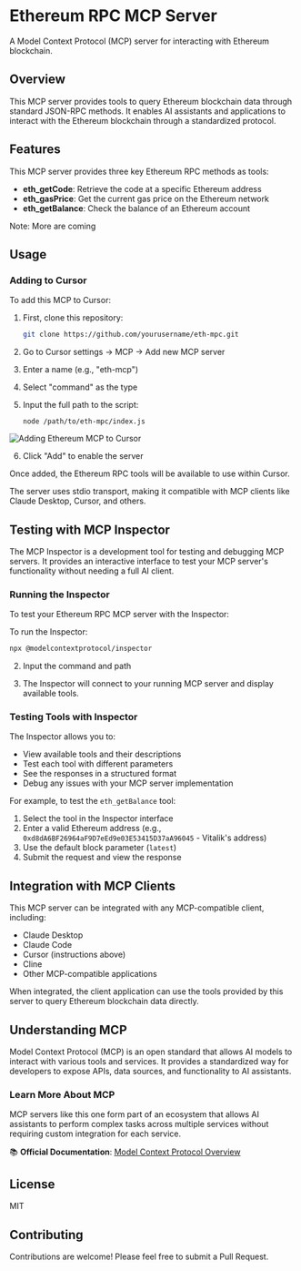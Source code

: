# Ethereum RPC MCP Server

A Model Context Protocol (MCP) server for interacting with Ethereum blockchain.

## Overview

This MCP server provides tools to query Ethereum blockchain data through standard JSON-RPC methods. It enables AI assistants and applications to interact with the Ethereum blockchain through a standardized protocol.

## Features

This MCP server provides three key Ethereum RPC methods as tools:

- **eth_getCode**: Retrieve the code at a specific Ethereum address
- **eth_gasPrice**: Get the current gas price on the Ethereum network
- **eth_getBalance**: Check the balance of an Ethereum account

Note: More are coming

## Usage

### Adding to Cursor

To add this MCP to Cursor:

1. First, clone this repository:
   ```bash
   git clone https://github.com/yourusername/eth-mpc.git
   ```
   
2. Go to Cursor settings → MCP → Add new MCP server
3. Enter a name (e.g., "eth-mcp")
4. Select "command" as the type
5. Input the full path to the script:
   ```
   node /path/to/eth-mpc/index.js
   ```

![Adding Ethereum MCP to Cursor](image.png)

6. Click "Add" to enable the server

Once added, the Ethereum RPC tools will be available to use within Cursor.


The server uses stdio transport, making it compatible with MCP clients like Claude Desktop, Cursor, and others.

## Testing with MCP Inspector

The MCP Inspector is a development tool for testing and debugging MCP servers. It provides an interactive interface to test your MCP server's functionality without needing a full AI client.

### Running the Inspector

To test your Ethereum RPC MCP server with the Inspector:

To run the Inspector:
   ```bash
   npx @modelcontextprotocol/inspector
   ```

2. Input the command and path

3. The Inspector will connect to your running MCP server and display available tools.

### Testing Tools with Inspector

The Inspector allows you to:

- View available tools and their descriptions
- Test each tool with different parameters
- See the responses in a structured format
- Debug any issues with your MCP server implementation

For example, to test the `eth_getBalance` tool:
1. Select the tool in the Inspector interface
2. Enter a valid Ethereum address (e.g., `0xd8dA6BF26964aF9D7eEd9e03E53415D37aA96045` - Vitalik's address)
3. Use the default block parameter (`latest`)
4. Submit the request and view the response


## Integration with MCP Clients

This MCP server can be integrated with any MCP-compatible client, including:

- Claude Desktop 
- Claude Code
- Cursor (instructions above)
- Cline
- Other MCP-compatible applications

When integrated, the client application can use the tools provided by this server to query Ethereum blockchain data directly.

## Understanding MCP

Model Context Protocol (MCP) is an open standard that allows AI models to interact with various tools and services. It provides a standardized way for developers to expose APIs, data sources, and functionality to AI assistants.

### Learn More About MCP

MCP servers like this one form part of an ecosystem that allows AI assistants to perform complex tasks across multiple services without requiring custom integration for each service.

📚 **Official Documentation**: [Model Context Protocol Overview](https://modelcontextprotocol.io/sdk/java/mcp-overview)

## License

MIT

## Contributing

Contributions are welcome! Please feel free to submit a Pull Request.
